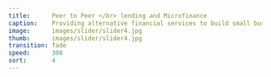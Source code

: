 ```yaml
---
title:      Peer to Peer </br> lending and Microfinance
caption:    Providing alternative financial services to build small businesses throughout China
image:      images/slider/slider4.jpg
thumb:      images/slider/slider4.jpg
transition: fade
speed:      300
sort:       4
---
```

